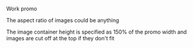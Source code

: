 Work promo

The aspect ratio of images could be anything

The image container height is specified as 150% of the promo width and images are cut off at the top if they don't fit
